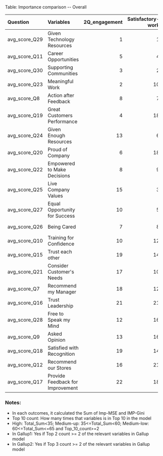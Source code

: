 Table: Importance comparison -- Overall

|Question      |Variables                        | 2Q_engagement| Satisfactory-work| Future Success| Belonging| Retention| Top_10_count| Total_Sum|Group      |In_Gallup1 |In_Gallup2 |
|:-------------|:--------------------------------|-------------:|-----------------:|--------------:|---------:|---------:|------------:|---------:|:----------|:----------|:----------|
|avg_score_Q29 |Given Technology Resources       |             1|                 1|              1|         1|        11|            4|        15|High       |Yes        |Yes        |
|avg_score_Q11 |Career Opportunities             |             5|                 4|              4|         2|         3|            5|        18|High       |No         |No         |
|avg_score_Q30 |Supporting Communities           |             3|                 2|              2|         8|         7|            5|        22|High       |No         |No         |
|avg_score_Q23 |Meaningful Work                  |             2|                10|              6|         4|         8|            5|        30|High       |No         |No         |
|avg_score_Q8  |Action after Feedback            |             8|                 7|              9|         6|         1|            5|        31|High       |No         |No         |
|avg_score_Q19 |Great Customers Performance      |             4|                18|              5|         6|        11|            3|        44|Medium-up  |No         |No         |
|avg_score_Q24 |Given Enough Resources           |            13|                 6|              7|        11|         9|            3|        46|Medium-up  |No         |No         |
|avg_score_Q20 |Proud of Company                 |             6|                18|              3|         3|        20|            3|        50|Medium-up  |No         |No         |
|avg_score_Q22 |Empowered to Make Decisions      |             8|                 9|             14|        16|         4|            3|        51|Medium-up  |No         |Yes        |
|avg_score_Q25 |Live Company Values              |            15|                 3|             11|        17|         9|            2|        55|Medium-up  |No         |No         |
|avg_score_Q27 |Equal Opportunity for Success    |            10|                 5|             18|        13|        13|            2|        59|Medium-up  |No         |No         |
|avg_score_Q26 |Being Cared                      |             7|                 8|             20|        13|        13|            2|        61|Medium-low |No         |No         |
|avg_score_Q10 |Training for Confidence          |            10|                12|             14|        10|        17|            2|        63|Medium-low |Yes        |Yes        |
|avg_score_Q15 |Trust each other                 |            19|                14|             18|         8|         6|            2|        65|Medium-low |No         |No         |
|avg_score_Q21 |Consider Customer's Needs        |            17|                10|             10|        13|        22|            2|        72|Low        |No         |No         |
|avg_score_Q7  |Recommend my Manager             |            18|                12|             14|        11|        18|            0|        73|Low        |No         |No         |
|avg_score_Q16 |Trust Leadership                 |            21|                21|              8|         5|        18|            2|        73|Low        |No         |No         |
|avg_score_Q28 |Free to Speak my Mind            |            12|                16|             13|        21|        13|            0|        75|Low        |No         |No         |
|avg_score_Q9  |Asked Opinion                    |            13|                16|             21|        20|         5|            1|        75|Low        |No         |No         |
|avg_score_Q18 |Satisfied with Recognition       |            19|                14|             22|        19|         2|            1|        76|Low        |Yes        |Yes        |
|avg_score_Q12 |Recommend our Stores             |            16|                21|             17|        21|        13|            0|        88|Low        |No         |No         |
|avg_score_Q17 |Provide Feedback for Improvement |            22|                18|             11|        18|        21|            0|        90|Low        |No         |Yes        |

### Notes:
- In each outcomes, it calculated the Sum of Imp-MSE and IMP-Gini
- Top 10 count: How many times that variables is in Top 10 in the model
- High: Total_Sum<35; Medium-up: 35<=Total_Sum<60; Medium-low: 60<=Total_Sum<=65 and Top_10_count>=2
- In Gallup1: Yes if Top 2 count >= 2 of the relevant variables in Gallup model
- In Gallup2: Yes if Top 3 count >= 2 of the relevant variables in Gallup model


